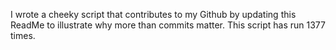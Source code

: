 I wrote a cheeky script that contributes to my Github by updating this ReadMe to illustrate why more than commits matter. This script has run 1377 times.
